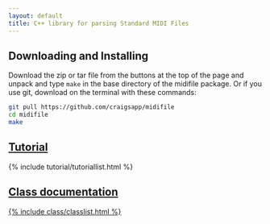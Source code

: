 ```yaml
---
layout: default
title: C++ library for parsing Standard MIDI Files
---
```


<h2> Downloading and Installing </h2>

Download the zip or tar file from the buttons at the top of the page
and unpack and type `make` in the base directory of the midifile 
package.  Or if you use git, download on the terminal with these commands:

``` bash
git pull https://github.com/craigsapp/midifile
cd midifile
make
```

<h2> <a href="tutorial">Tutorial</a> </h2>

<!-- TUTORIAL LIST ------------------------------------------------- -->

{% include tutorial/tutoriallist.html %}

<!-- CLASS LIST ---------------------------------------------------- -->

<h2>   <a href="class">Class documentation</h2> 

<script>
window.addEventListener('load', function(event) {
   var list = document.querySelectorAll('a');
   for (var i=0; i<list.length; i++) {
      var attrib = list[i].getAttribute('href');
      if (attrib.match(/^Binasc/)) {
         list[i].setAttribute('href', 'class/' + attrib);
      } else if (attrib.match(/^Options/)) {
         list[i].setAttribute('href', 'class/' + attrib);
      } else if (attrib.match(/^MidiMessage/)) {
         list[i].setAttribute('href', 'class/' + attrib);
      } else if (attrib.match(/^MidiEvent/)) {
         list[i].setAttribute('href', 'class/' + attrib);
      } else if (attrib.match(/^MidiEventList/)) {
         list[i].setAttribute('href', 'class/' + attrib);
      } else if (attrib.match(/^MidiFile/)) {
         list[i].setAttribute('href', 'class/' + attrib);
      }
   }
});
</script>

{% include class/classlist.html %}


